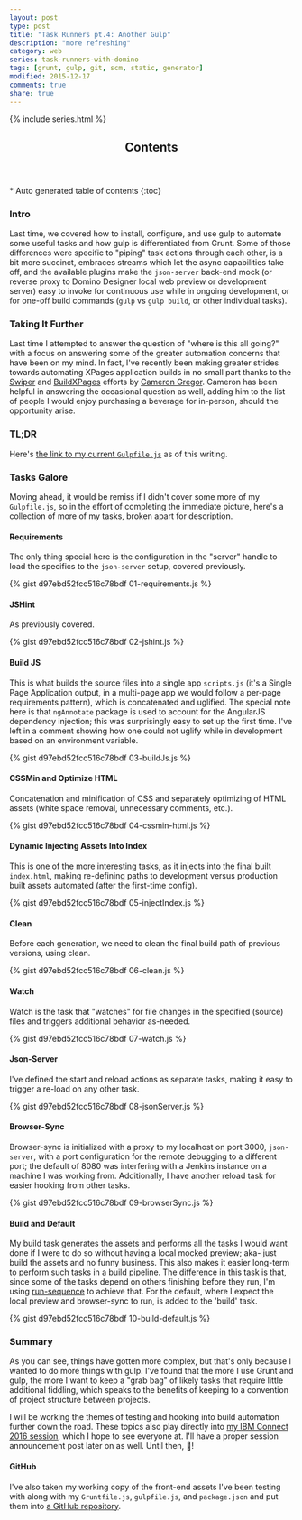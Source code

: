```yaml
---
layout: post
type: post
title: "Task Runners pt.4: Another Gulp"
description: "more refreshing"
category: web
series: task-runners-with-domino
tags: [grunt, gulp, git, scm, static, generator]
modified: 2015-12-17
comments: true
share: true
---
```


{% include series.html %}

<!-- auto-magic TOC! -->
<section>
  <header data-toggle="tooltip" title="it's dangerous to go alone, take this">
    <h2>Contents</h2>
  </header>
<div id="drawer" markdown="1">
*  Auto generated table of contents
{:toc}
</div>
</section>

### Intro
Last time, we covered how to install, configure, and use gulp to automate some useful tasks and how gulp is differentiated from Grunt. Some of those differences were specific to "piping" task actions through each other, is a bit more succinct, embraces streams which let the async capabilities take off, and the available plugins make the `json-server` back-end mock (or reverse proxy to Domino Designer local web preview or development server) easy to invoke for continuous use while in ongoing development, or for one-off build commands (`gulp` vs `gulp build`, or other individual tasks).

### Taking It Further
Last time I attempted to answer the question of "where is this all going?" with a focus on answering some of the greater automation concerns that have been on my mind. In fact, I've recently been making greater strides towards automating XPages application builds in no small part thanks to the [Swiper](https://github.com/camac/Swiper) and [BuildXPages](https://github.com/camac/BuildXPages) efforts by [Cameron Gregor](http://www.gregorbyte.com/). Cameron has been helpful in answering the occasional question as well, adding him to the list of people I would enjoy purchasing a beverage for in-person, should the opportunity arise.

### TL;DR
Here's [the link to my current `Gulpfile.js`](https://gist.github.com/edm00se/d97ebd52fcc516c78bdf#file-gulpfile-js) as of this writing.

### Tasks Galore
Moving ahead, it would be remiss if I didn't cover some more of my `Gulpfile.js`, so in the effort of completing the immediate picture, here's a collection of more of my tasks, broken apart for description.

#### Requirements
The only thing special here is the configuration in the "server" handle to load the specifics to the `json-server` setup, covered previously.

{% gist d97ebd52fcc516c78bdf 01-requirements.js %}
<br />

#### JSHint
As previously covered.

{% gist d97ebd52fcc516c78bdf 02-jshint.js %}
<br />

#### Build JS
This is what builds the source files into a single app `scripts.js` (it's a Single Page Application output, in a multi-page app we would follow a per-page requirements pattern), which is concatenated and uglified. The special note here is that `ngAnnotate` package is used to account for the AngularJS dependency injection; this was surprisingly easy to set up the first time. I've left in a comment showing how one could not uglify while in development based on an environment variable.

{% gist d97ebd52fcc516c78bdf 03-buildJs.js %}
<br />

#### CSSMin and Optimize HTML
Concatenation and minification of CSS and separately optimizing of HTML assets (white space removal, unnecessary comments, etc.).

{% gist d97ebd52fcc516c78bdf 04-cssmin-html.js %}
<br />

#### Dynamic Injecting Assets Into Index
This is one of the more interesting tasks, as it injects into the final built `index.html`, making re-defining paths to development versus production built assets automated (after the first-time config).

{% gist d97ebd52fcc516c78bdf 05-injectIndex.js %}
<br />

#### Clean
Before each generation, we need to clean the final build path of previous versions, using clean.

{% gist d97ebd52fcc516c78bdf 06-clean.js %}
<br />

#### Watch
Watch is the task that "watches" for file changes in the specified (source) files and triggers additional behavior as-needed.

{% gist d97ebd52fcc516c78bdf 07-watch.js %}
<br />

#### Json-Server
I've defined the start and reload actions as separate tasks, making it easy to trigger a re-load on any other task.

{% gist d97ebd52fcc516c78bdf 08-jsonServer.js %}
<br />

#### Browser-Sync
Browser-sync is initialized with a proxy to my localhost on port 3000, `json-server`, with a port configuration for the remote debugging to a different port; the default of 8080 was interfering with a Jenkins instance on a machine I was working from. Additionally, I have another reload task for easier hooking from other tasks.

{% gist d97ebd52fcc516c78bdf 09-browserSync.js %}
<br />

#### Build and Default
My build task generates the assets and performs all the tasks I would want done if I were to do so without having a local mocked preview; aka- just build the assets and no funny business. This also makes it easier long-term to perform such tasks in a build pipeline. The difference in this task is that, since some of the tasks depend on others finishing before they run, I'm using [run-sequence](https://github.com/OverZealous/run-sequence) to achieve that. For the default, where I expect the local preview and browser-sync to run, is added to the 'build' task.

{% gist d97ebd52fcc516c78bdf 10-build-default.js %}
<br />

### Summary
As you can see, things have gotten more complex, but that's only because I wanted to do more things with gulp. I've found that the more I use Grunt and gulp, the more I want to keep a "grab bag" of likely tasks that require little additional fiddling, which speaks to the benefits of keeping to a convention of project structure between projects.

I will be working the themes of testing and hooking into build automation further down the road. These topics also play directly into [my IBM Connect 2016 session](https://www-950.ibm.com/events/global/connect/sessions/preview.html?sessionid=AD-1380), which I hope to see everyone at. I'll have a proper session announcement post later on as well. Until then, :beers:!

#### GitHub
I've also taken my working copy of the front-end assets I've been testing with along with my `Gruntfile.js`, `gulpfile.js`, and `package.json` and put them into [a GitHub repository](https://github.com/edm00se/Task-Runners-With-Domino).